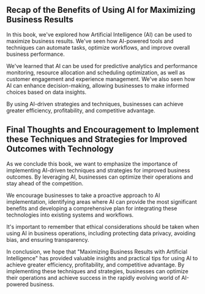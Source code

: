 
Recap of the Benefits of Using AI for Maximizing Business Results
-----------------------------------------------------------------

In this book, we've explored how Artificial Intelligence (AI) can be used to maximize business results. We've seen how AI-powered tools and techniques can automate tasks, optimize workflows, and improve overall business performance.

We've learned that AI can be used for predictive analytics and performance monitoring, resource allocation and scheduling optimization, as well as customer engagement and experience management. We've also seen how AI can enhance decision-making, allowing businesses to make informed choices based on data insights.

By using AI-driven strategies and techniques, businesses can achieve greater efficiency, profitability, and competitive advantage.

Final Thoughts and Encouragement to Implement these Techniques and Strategies for Improved Outcomes with Technology
-------------------------------------------------------------------------------------------------------------------

As we conclude this book, we want to emphasize the importance of implementing AI-driven techniques and strategies for improved business outcomes. By leveraging AI, businesses can optimize their operations and stay ahead of the competition.

We encourage businesses to take a proactive approach to AI implementation, identifying areas where AI can provide the most significant benefits and developing a comprehensive plan for integrating these technologies into existing systems and workflows.

It's important to remember that ethical considerations should be taken when using AI in business operations, including protecting data privacy, avoiding bias, and ensuring transparency.

In conclusion, we hope that "Maximizing Business Results with Artificial Intelligence" has provided valuable insights and practical tips for using AI to achieve greater efficiency, profitability, and competitive advantage. By implementing these techniques and strategies, businesses can optimize their operations and achieve success in the rapidly evolving world of AI-powered business.
